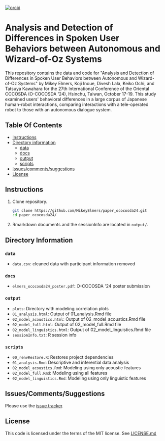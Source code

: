 [![orcid](https://img.shields.io/badge/ORCID-0000--0002--3929--788X-green?style=plastic&logo=orcid&url=https://orcid.org/0000-0002-3929-788X)](https://orcid.org/0000-0002-3929-788X)

# Analysis and Detection of Differences in Spoken User Behaviors between Autonomous and Wizard-of-Oz Systems
This repository contains the data and code for "Analysis and Detection of Differences in Spoken User Behaviors between Autonomous and Wizard-of-Oz Systems" by Mikey Elmers, Koji Inoue, Divesh Lala, Keiko Ochi, and Tatsuya Kawahara for the 27th International Conference of the Oriental COCOSDA (O-COCOSDA '24), Hsinchu, Taiwan, October 17-19. This study examined users' behavioral differences in a large corpus of Japanese human-robot interactions, comparing interactions with a tele-operated robot to those with an autonomous dialogue system.


## Table Of Contents

- [Instructions](#instructions)
- [Directory information](#directory-information)
    * [data](#data)
    * [docs](#docs)
    * [output](#output)
    * [scripts](#scripts)
- [Issues/comments/suggestions](#issuescommentssuggestions)
- [License](#license)

## Instructions
1. Clone repository.
   ```bash
   git clone https://github.com/MikeyElmers/paper_ococosda24.git
   cd paper_ococosda24/
   ```
2. Rmarkdown documents and the sessionInfo are located in `output/`.

## Directory Information
### `data`
- `data.csv`: cleaned data with participant information removed

### `docs`
- `elmers_ococosda24_poster.pdf`: O-COCOSDA '24 poster submission

### `output`
- `plots`: Directory with modeling correlation plots
- `01_analysis.html`: Output of 01_analysis.Rmd file
- `02_model_acoustics.html`: Output of 02_model_acoustics.Rmd file
- `02_model_full.html`: Output of 02_model_full.Rmd file
- `02_model_linguistics.html`: Output of 02_model_linguistics.Rmd file
- `sessionInfo.txt`: R session info

### `scripts`
- `00_renvRestore.R`: Restores project dependencies
- `01_analysis.Rmd`: Descriptive and inferential data analysis
- `02_model_acoustics.Rmd`: Modeling using only acoustic features
- `02_model_full.Rmd`: Modeling using all features
- `02_model_linguistics.Rmd`: Modeling using only linguistic features

## Issues/Comments/Suggestions
Please use the [issue tracker](https://github.com/MikeyElmers/paper_ococosda24/issues). 

## License
This code is licensed under the terms of the MIT license. See [LICENSE.md](https://github.com/MikeyElmers/paper_ococosda24/blob/master/LICENSE.md) 
